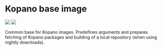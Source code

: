 # Kopano base image

[![](https://images.microbadger.com/badges/image/zokradonh/kopano_base.svg)](https://microbadger.com/images/zokradonh/kopano_base "Microbadger size/labels") [![](https://images.microbadger.com/badges/version/zokradonh/kopano_base.svg)](https://microbadger.com/images/zokradonh/kopano_base "Microbadger version")

Common base for Kopano images. Predefines arguments and prepares fetching of Kopano packages and building of a local repository (when using nightly downloads).